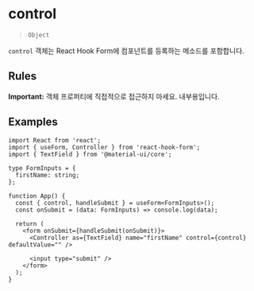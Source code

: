 # control

> `Object`

`control` 객체는 React Hook Form에 컴포넌트를 등록하는 메소드를 포함합니다.

## Rules

**Important:** 객체 프로퍼티에 직접적으로 접근하지 마세요. 내부용입니다.

## Examples

```tsx
import React from 'react';
import { useForm, Controller } from 'react-hook-form';
import { TextField } from '@material-ui/core';

type FormInputs = {
  firstName: string;
};

function App() {
  const { control, handleSubmit } = useForm<FormInputs>();
  const onSubmit = (data: FormInputs) => console.log(data);

  return (
    <form onSubmit={handleSubmit(onSubmit)}>
      <Controller as={TextField} name="firstName" control={control} defaultValue="" />

      <input type="submit" />
    </form>
  );
}
```

